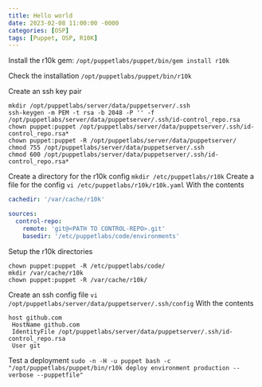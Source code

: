 ```yaml
---
title: Hello world
date: 2023-02-08 11:00:00 -0000
categories: [OSP]
tags: [Puppet, OSP, R10K]
---
```


Install the r10k gem: ```/opt/puppetlabs/puppet/bin/gem install r10k```

Check the installation ```/opt/puppetlabs/puppet/bin/r10k```

Create an ssh key pair

```shell
mkdir /opt/puppetlabs/server/data/puppetserver/.ssh
ssh-keygen -m PEM -t rsa -b 2048 -P '' -f /opt/puppetlabs/server/data/puppetserver/.ssh/id-control_repo.rsa
chown puppet:puppet /opt/puppetlabs/server/data/puppetserver/.ssh/id-control_repo.rsa*
chown puppet:puppet -R /opt/puppetlabs/server/data/puppetserver/
chmod 755 /opt/puppetlabs/server/data/puppetserver/.ssh
chmod 600 /opt/puppetlabs/server/data/puppetserver/.ssh/id-control_repo.rsa*
```

Create a directory for the r10k config ```mkdir /etc/puppetlabs/r10k```
Create a file for the config ```vi /etc/puppetlabs/r10k/r10k.yaml```
With the contents

```yaml
cachedir: '/var/cache/r10k'

sources:
  control-repo:
    remote: 'git@<PATH TO CONTROL-REPO>.git'
    basedir: '/etc/puppetlabs/code/environments'
```

Setup the r10k directories

```shell
chown puppet:puppet -R /etc/puppetlabs/code/
mkdir /var/cache/r10k
chown puppet:puppet -R /var/cache/r10k/
```

Create an ssh config file ```vi /opt/puppetlabs/server/data/puppetserver/.ssh/config```
With the contents

```shell
host github.com
 HostName github.com
 IdentityFile /opt/puppetlabs/server/data/puppetserver/.ssh/id-control_repo.rsa
 User git
```

Test a deployment
```sudo -n -H -u puppet bash -c "/opt/puppetlabs/puppet/bin/r10k deploy environment production --verbose --puppetfile"```

